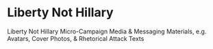# Liberty Not Hillary
Liberty Not Hillary Micro-Campaign Media &amp; Messaging Materials, e.g. Avatars, Cover Photos, &amp; Rhetorical Attack Texts 
